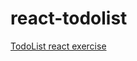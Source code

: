 # react-todolist

<a href= "https://cintiabsza.github.io/react-todolist/"> TodoList react exercise

